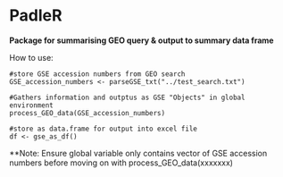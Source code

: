 # PadleR
**Package for summarising GEO query & output to summary data frame**

How to use:
```
#store GSE accession numbers from GEO search
GSE_accession_numbers <- parseGSE_txt("../test_search.txt")

#Gathers information and outptus as GSE "Objects" in global environment
process_GEO_data(GSE_accession_numbers)

#store as data.frame for output into excel file
df <- gse_as_df()
```

**Note: Ensure global variable only contains vector of GSE accession numbers before moving on with process_GEO_data(xxxxxxx)
